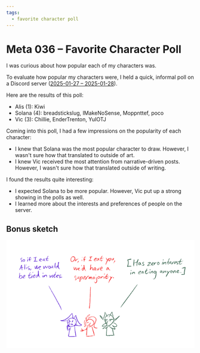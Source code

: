 ```yaml
---
tags:
  - favorite character poll
---
```


# Meta 036 – Favorite Character Poll

I was curious about how popular each of my characters was.

To evaluate how popular my characters were, I held a quick, informal poll on a Discord server ([2025-01-27 – 2025-01-28](https://discord.com/channels/448538687983321098/1020875112045613217/1333456530430754879)).

Here are the results of this poll:

- Alis (1): Kiwi
- Solana (4): breadstickslug, IMakeNoSense, Moppnttef, poco
- Vic (3): Chillie, EnderTrenton, YuIOTJ

<!--
No vote: amemcake, Darquezze306, Sunfished, Yokaiju

Late vote:
- Alis (Gravity Monkey)
- Solana (Falgaia)
- Vic (Gravity Monkey)
-->

Coming into this poll, I had a few impressions on the popularity of each character:

- I knew that Solana was the most popular character to draw. However, I wasn't sure how that translated to outside of art.
- I knew Vic received the most attention from narrative-driven posts. However, I wasn't sure how that translated outside of writing.

I found the results quite interesting:

- I expected Solana to be more popular. However, Vic put up a strong showing in the polls as well.
- I learned more about the interests and preferences of people on the server.

## Bonus sketch

<img src="assets/2025-01-28_image-268.png">
